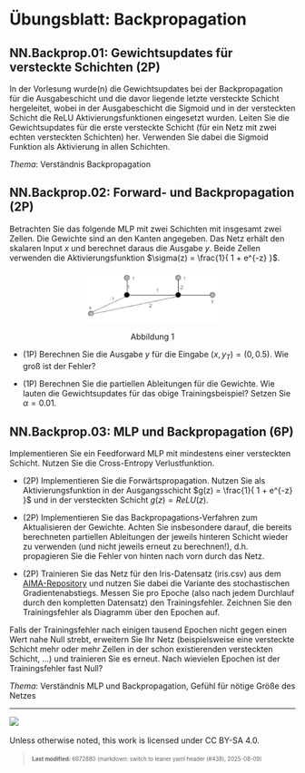 # Übungsblatt: Backpropagation

## NN.Backprop.01: Gewichtsupdates für versteckte Schichten (2P)

In der Vorlesung wurde(n) die Gewichtsupdates bei der Backpropagation
für die Ausgabeschicht und die davor liegende letzte versteckte Schicht
hergeleitet, wobei in der Ausgabeschicht die Sigmoid und in der
versteckten Schicht die ReLU Aktivierungsfunktionen eingesetzt wurden.
Leiten Sie die Gewichtsupdates für die erste versteckte Schicht (für ein
Netz mit zwei echten versteckten Schichten) her. Verwenden Sie dabei die
Sigmoid Funktion als Aktivierung in allen Schichten.

*Thema*: Verständnis Backpropagation

## NN.Backprop.02: Forward- und Backpropagation (2P)

Betrachten Sie das folgende MLP mit zwei Schichten mit insgesamt zwei
Zellen. Die Gewichte sind an den Kanten angegeben. Das Netz erhält den
skalaren Input $`x`$ und berechnet daraus die Ausgabe $`y`$. Beide
Zellen verwenden die Aktivierungsfunktion
$`\sigma(z) = \frac{1}{ 1 + e^{-z} }`$.

<p align="center"><picture><source media="(prefers-color-scheme: light)" srcset="images/mlp_light.png"><source media="(prefers-color-scheme: dark)" srcset="images/mlp_dark.png"><img src="images/mlp.png" width="50%"></picture></p><p align="center">Abbildung
1</p>

- (1P) Berechnen Sie die Ausgabe $`y`$ für die Eingabe
  $`(x,y_T)=(0, 0.5)`$. Wie groß ist der Fehler?

- (1P) Berechnen Sie die partiellen Ableitungen für die Gewichte. Wie
  lauten die Gewichtsupdates für das obige Trainingsbeispiel? Setzen Sie
  $`\alpha = 0.01`$.

## NN.Backprop.03: MLP und Backpropagation (6P)

Implementieren Sie ein Feedforward MLP mit mindestens einer versteckten
Schicht. Nutzen Sie die Cross-Entropy Verlustfunktion.

- (2P) Implementieren Sie die Forwärtspropagation. Nutzen Sie als
  Aktivierungsfunktion in der Ausgangsschicht
  $`g(z) = \frac{1}{ 1 + e^{-z} }`$ und in der versteckten Schicht
  $`g(z) = ReLU(z)`$.

- (2P) Implementieren Sie das Backpropagations-Verfahren zum
  Aktualisieren der Gewichte. Achten Sie insbesondere darauf, die
  bereits berechneten partiellen Ableitungen der jeweils hinteren
  Schicht wieder zu verwenden (und nicht jeweils erneut zu berechnen!),
  d.h. propagieren Sie die Fehler von hinten nach vorn durch das Netz.

- (2P) Trainieren Sie das Netz für den Iris-Datensatz (iris.csv) aus dem
  [AIMA-Repository](https://github.com/aimacode/aima-data) und nutzen
  Sie dabei die Variante des stochastischen Gradientenabstiegs. Messen
  Sie pro Epoche (also nach jedem Durchlauf durch den kompletten
  Datensatz) den Trainingsfehler. Zeichnen Sie den Trainingsfehler als
  Diagramm über den Epochen auf.

Falls der Trainingsfehler nach einigen tausend Epochen nicht gegen einen
Wert nahe Null strebt, erweitern Sie Ihr Netz (beispielsweise eine
versteckte Schicht mehr oder mehr Zellen in der schon existierenden
versteckten Schicht, …) und trainieren Sie es erneut. Nach wievielen
Epochen ist der Trainingsfehler fast Null?

*Thema*: Verständnis MLP und Backpropagation, Gefühl für nötige Größe
des Netzes

------------------------------------------------------------------------

<img src="https://licensebuttons.net/l/by-sa/4.0/88x31.png" width="10%">

Unless otherwise noted, this work is licensed under CC BY-SA 4.0.

<blockquote><p><sup><sub><strong>Last modified:</strong> 6672880 (markdown: switch to leaner yaml header (#438), 2025-08-09)<br></sub></sup></p></blockquote>
